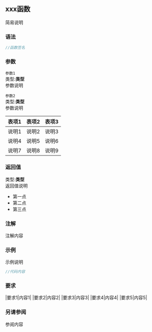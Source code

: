 ## xxx函数  
简易说明  
  
### 语法  
```cpp
//函数签名
```
  
### 参数  
  
`参数1`  
类型:**类型**  
参数说明  
  
`参数2`  
类型:**类型**  
参数说明  
  
|表项1|表项2|表项3|
|-|-|-|
|说明1|说明2|说明3|
|说明4|说明5|说明6|
|说明7|说明8|说明9|
  
### 返回值  
类型:**类型**  
返回值说明  
- 第一点
- 第二点
- 第三点
  
### 注解  
注解内容  
  
### 示例  
示例说明  
```cpp
//代码内容
```
  
### 要求  
|要求1|内容1|
|要求2|内容2|
|要求3|内容3|
|要求4|内容4|
|要求5|内容5|
  
### 另请参阅  
参阅内容  
  
